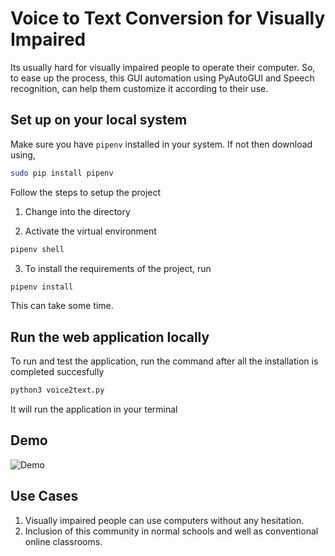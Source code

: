 # Voice to Text Conversion for Visually Impaired

Its usually hard for visually impaired people to operate their computer. So, to ease up the process, this GUI automation using PyAutoGUI and Speech recognition, can help them customize it according to their use.

## Set up on your local system

Make sure you have `pipenv` installed in your system. If not then download using,

``` bash
sudo pip install pipenv
```
Follow the steps to setup the project
1. Change into the directory

2. Activate the virtual environment
``` bash
pipenv shell
```
3. To install the requirements of the project, run 

``` bash
pipenv install
```
This can take some time.

## Run the web application locally

To run and test the application, run the command after all the installation is completed succesfully

``` bash
python3 voice2text.py
```
It will run the application in your terminal

## Demo

![Demo](https://user-images.githubusercontent.com/33135343/93184274-a7590300-f759-11ea-810c-e9b764a3b048.gif)

## Use Cases
1. Visually impaired people can use computers without any hesitation.
2. Inclusion of this community in normal schools and well as conventional online classrooms.

